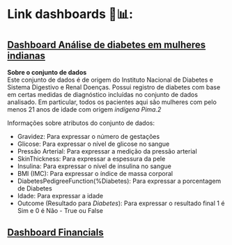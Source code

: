 # Link dashboards 🔗📊:

##  [Dashboard Análise de diabetes em mulheres indianas](https://app.powerbi.com/view?r=eyJrIjoiOTUwYmVhMzMtYmEwMy00MmI5LWI5NjgtYzRiNWMxYTkzZGRlIiwidCI6ImNlNjg4Y2ZlLWFjZjAtNDkwYy05ZGVkLThlYTY3MWZkNzA2NyJ9&pageName=ReportSection766e56069b6e5eafde49)
**Sobre o conjunto de dados**  
Este conjunto de dados é de origem do Instituto Nacional de Diabetes e Sistema Digestivo e Renal Doenças. Possui registro de diabetes com base em certas medidas de diagnóstico incluídas no conjunto de dados analisado. Em particular, todos os pacientes aqui são mulheres com pelo menos 21 anos de idade com origem *indígena Pima.2*  

Informações sobre atributos do conjunto de dados:  
* Gravidez: Para expressar o número de gestações
* Glicose: Para expressar o nível de glicose no sangue
* Pressão Arterial: Para expressar a medição da pressão arterial
* SkinThickness: Para expressar a espessura da pele
* Insulina: Para expressar o nível de insulina no sangue
* BMI (IMC): Para expressar o índice de massa corporal
* DiabetesPedigreeFunction(%Diabetes): Para expressar a porcentagem de Diabetes
* Idade: Para expressar a idade
* Outcome (Resultado para *Diabetes*): Para expressar o resultado final 1 é Sim e 0 é Não - True ou False

## [Dashboard Financials ]()


